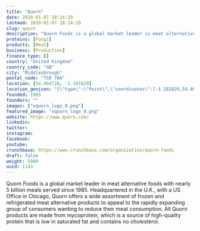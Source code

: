 ```yaml
---
title: "Quorn"
date: 2020-01-07 18:14:19
lastmod: 2020-01-07 18:14:19
slug: quorn
description: "Quorn Foods is a global market leader in meat alternative foods with nearly 5 billion meals served since 1985. Headquartered in the U.K., with a US Office in Chicago, Quorn offers a wide assortment of frozen and refrigerated meat alternative products to appeal to the rapidly expanding group of consumers wanting to reduce their meat consumption. All Quorn products are made from mycoprotein, which is a source of high-quality protein that is low in saturated fat and contains no cholesterol."
proteins: [Fungi]
products: [Meat]
business: [Production]
finance_type: []
country: "United Kingdom"
country_code: "GB"
city: "Middlesbrough"
postal_code: "TS9 7AA"
location: [54.464728, -1.181829]
location_geojson: "{\"type\":\"Point\",\"coordinates\":[-1.181829,54.464728]}"
founded: 1985
founders: ""
images: ["xquorn_logo_0.png"]
featured_image: "xquorn_logo_0.png"
website: https://www.quorn.com/
linkedin: 
twitter: 
instagram: 
facebook: 
youtube: 
crunchbase: https://www.crunchbase.com/organization/quorn-foods
draft: false
weight: 5000
uuid: 1143
---
```

Quorn Foods is a global market leader in meat alternative foods with nearly 5 billion meals served since 1985. Headquartered in the U.K., with a US Office in Chicago, Quorn offers a wide assortment of frozen and refrigerated meat alternative products to appeal to the rapidly expanding group of consumers wanting to reduce their meat consumption. All Quorn products are made from mycoprotein, which is a source of high-quality protein that is low in saturated fat and contains no cholesterol.
